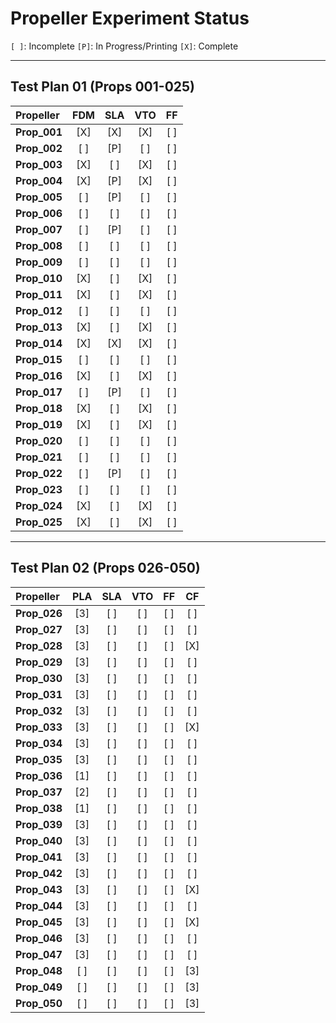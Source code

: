 # Propeller Experiment Status

`[ ]`: Incomplete
`[P]`: In Progress/Printing
`[X]`: Complete

---

## Test Plan 01 (Props 001-025)

| Propeller    | FDM | SLA | VTO | FF  |
|:-------------|:---:|:---:|:---:|:---:|
| **Prop_001** | [X] | [X] | [X] | [ ] |
| **Prop_002** | [ ] | [P] | [ ] | [ ] |
| **Prop_003** | [X] | [ ] | [X] | [ ] |
| **Prop_004** | [X] | [P] | [X] | [ ] |
| **Prop_005** | [ ] | [P] | [ ] | [ ] |
| **Prop_006** | [ ] | [ ] | [ ] | [ ] |
| **Prop_007** | [ ] | [P] | [ ] | [ ] |
| **Prop_008** | [ ] | [ ] | [ ] | [ ] |
| **Prop_009** | [ ] | [ ] | [ ] | [ ] |
| **Prop_010** | [X] | [ ] | [X] | [ ] |
| **Prop_011** | [X] | [ ] | [X] | [ ] |
| **Prop_012** | [ ] | [ ] | [ ] | [ ] |
| **Prop_013** | [X] | [ ] | [X] | [ ] |
| **Prop_014** | [X] | [X] | [X] | [ ] |
| **Prop_015** | [ ] | [ ] | [ ] | [ ] |
| **Prop_016** | [X] | [ ] | [X] | [ ] |
| **Prop_017** | [ ] | [P] | [ ] | [ ] |
| **Prop_018** | [X] | [ ] | [X] | [ ] |
| **Prop_019** | [X] | [ ] | [X] | [ ] |
| **Prop_020** | [ ] | [ ] | [ ] | [ ] |
| **Prop_021** | [ ] | [ ] | [ ] | [ ] |
| **Prop_022** | [ ] | [P] | [ ] | [ ] |
| **Prop_023** | [ ] | [ ] | [ ] | [ ] |
| **Prop_024** | [X] | [ ] | [X] | [ ] |
| **Prop_025** | [X] | [ ] | [X] | [ ] |

---

## Test Plan 02 (Props 026-050)

| Propeller    | PLA | SLA | VTO | FF  | CF  |
|:-------------|:---:|:---:|:---:|:---:|:---:|
| **Prop_026** | [3] | [ ] | [ ] | [ ] | [ ] |
| **Prop_027** | [3] | [ ] | [ ] | [ ] | [ ] |
| **Prop_028** | [3] | [ ] | [ ] | [ ] | [X] |
| **Prop_029** | [3] | [ ] | [ ] | [ ] | [ ] |
| **Prop_030** | [3] | [ ] | [ ] | [ ] | [ ] |
| **Prop_031** | [3] | [ ] | [ ] | [ ] | [ ] |
| **Prop_032** | [3] | [ ] | [ ] | [ ] | [ ] |
| **Prop_033** | [3] | [ ] | [ ] | [ ] | [X] |
| **Prop_034** | [3] | [ ] | [ ] | [ ] | [ ] |
| **Prop_035** | [3] | [ ] | [ ] | [ ] | [ ] |
| **Prop_036** | [1] | [ ] | [ ] | [ ] | [ ] |
| **Prop_037** | [2] | [ ] | [ ] | [ ] | [ ] |
| **Prop_038** | [1] | [ ] | [ ] | [ ] | [ ] |
| **Prop_039** | [3] | [ ] | [ ] | [ ] | [ ] |
| **Prop_040** | [3] | [ ] | [ ] | [ ] | [ ] |
| **Prop_041** | [3] | [ ] | [ ] | [ ] | [ ] |
| **Prop_042** | [3] | [ ] | [ ] | [ ] | [ ] |
| **Prop_043** | [3] | [ ] | [ ] | [ ] | [X] |
| **Prop_044** | [3] | [ ] | [ ] | [ ] | [ ] |
| **Prop_045** | [3] | [ ] | [ ] | [ ] | [X] |
| **Prop_046** | [3] | [ ] | [ ] | [ ] | [ ] |
| **Prop_047** | [3] | [ ] | [ ] | [ ] | [ ] |
| **Prop_048** | [ ] | [ ] | [ ] | [ ] | [3] |
| **Prop_049** | [ ] | [ ] | [ ] | [ ] | [3] |
| **Prop_050** | [ ] | [ ] | [ ] | [ ] | [3] |